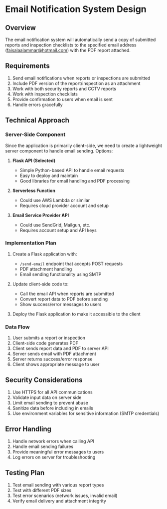 # Email Notification System Design

## Overview
The email notification system will automatically send a copy of submitted reports and inspection checklists to the specified email address (faisalaalammar@hotmail.com) with the PDF report attached.

## Requirements
1. Send email notifications when reports or inspections are submitted
2. Include PDF version of the report/inspection as an attachment
3. Work with both security reports and CCTV reports
4. Work with inspection checklists
5. Provide confirmation to users when email is sent
6. Handle errors gracefully

## Technical Approach

### Server-Side Component
Since the application is primarily client-side, we need to create a lightweight server component to handle email sending. Options:

1. **Flask API (Selected)**
   - Simple Python-based API to handle email requests
   - Easy to deploy and maintain
   - Good libraries for email handling and PDF processing

2. **Serverless Function**
   - Could use AWS Lambda or similar
   - Requires cloud provider account and setup

3. **Email Service Provider API**
   - Could use SendGrid, Mailgun, etc.
   - Requires account setup and API keys

### Implementation Plan

1. Create a Flask application with:
   - `/send-email` endpoint that accepts POST requests
   - PDF attachment handling
   - Email sending functionality using SMTP

2. Update client-side code to:
   - Call the email API when reports are submitted
   - Convert report data to PDF before sending
   - Show success/error messages to users

3. Deploy the Flask application to make it accessible to the client

### Data Flow
1. User submits a report or inspection
2. Client-side code generates PDF
3. Client sends report data and PDF to server API
4. Server sends email with PDF attachment
5. Server returns success/error response
6. Client shows appropriate message to user

## Security Considerations
1. Use HTTPS for all API communications
2. Validate input data on server side
3. Limit email sending to prevent abuse
4. Sanitize data before including in emails
5. Use environment variables for sensitive information (SMTP credentials)

## Error Handling
1. Handle network errors when calling API
2. Handle email sending failures
3. Provide meaningful error messages to users
4. Log errors on server for troubleshooting

## Testing Plan
1. Test email sending with various report types
2. Test with different PDF sizes
3. Test error scenarios (network issues, invalid email)
4. Verify email delivery and attachment integrity

